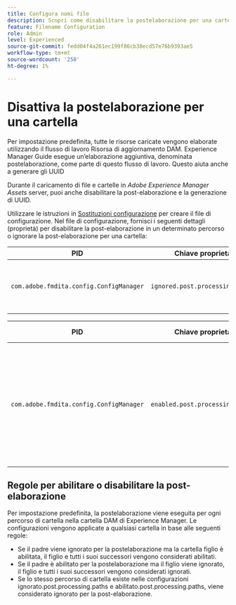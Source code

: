 ```yaml
---
title: Configura nomi file
description: Scopri come disabilitare la postelaborazione per una cartella caricata in Adobe Experience Manager Assets
feature: Filename Configuration
role: Admin
level: Experienced
source-git-commit: fedd04f4a261ec199f86cb38ecd57e76b9393ae5
workflow-type: tm+mt
source-wordcount: '258'
ht-degree: 1%

---
```



# Disattiva la postelaborazione per una cartella

Per impostazione predefinita, tutte le risorse caricate vengono elaborate utilizzando il flusso di lavoro Risorsa di aggiornamento DAM. Experience Manager Guide esegue un’elaborazione aggiuntiva, denominata postelaborazione, come parte di questo flusso di lavoro. Questo aiuta anche a generare gli UUID

Durante il caricamento di file e cartelle in *Adobe Experience Manager Assets* server, puoi anche disabilitare la post-elaborazione e la generazione di UUID.


Utilizzare le istruzioni in [Sostituzioni configurazione](download-install-additional-config-override.md#) per creare il file di configurazione. Nel file di configurazione, fornisci i seguenti dettagli (proprietà) per disabilitare la post-elaborazione in un determinato percorso o ignorare la post-elaborazione per una cartella:

| PID | Chiave proprietà | Valore proprietà |
|---|------------|--------------|
| `com.adobe.fmdita.config.ConfigManager` | `ignored.post.processing.paths` | Valore stringa per impostare qualsiasi proprietà standard NODE_OPTIONS (multivalore, stringhe con percorso omesso `/` alla fine) <br> **Valore predefinito**: `/content/dam/projects/translation_output` |


| PID | Chiave proprietà | Valore proprietà |
|---|------------|--------------|
| `com.adobe.fmdita.config.ConfigManager` | `enabled.post.processing.paths` | Valore stringa per impostare qualsiasi proprietà standard NODE_OPTIONS (multivalore, stringhe con percorso omesso `/` alla fine) <br> **Valore predefinito**: `/content/dam` |


## Regole per abilitare o disabilitare la post-elaborazione

Per impostazione predefinita, la postelaborazione viene eseguita per ogni percorso di cartella nella cartella DAM di Experience Manager. Le configurazioni vengono applicate a qualsiasi cartella in base alle seguenti regole:

* Se il padre viene ignorato per la postelaborazione ma la cartella figlio è abilitata, il figlio e tutti i suoi successori vengono considerati abilitati.
* Se il padre è abilitato per la postelaborazione ma il figlio viene ignorato, il figlio e tutti i suoi successori vengono considerati ignorati.
* Se lo stesso percorso di cartella esiste nelle configurazioni ignorato.post.processing.paths e abilitato.post.processing.paths, viene considerato ignorato per la post-elaborazione.
